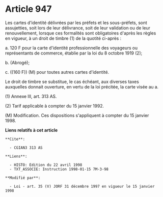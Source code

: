# Article 947

Les cartes d'identité délivrées par les préfets et les sous-préfets, sont assujetties, soit lors de leur délivrance, soit de
leur validation ou de leur renouvellement, lorsque ces formalités sont obligatoires d'après les règles en vigueur, à un droit
de timbre (1) de la quotité ci-après :

a. 120 F pour la carte d'identité professionnelle des voyageurs ou représentants de commerce, établie par la loi du 8 octobre
1919 (2);

b. (Abrogé);

c. ((160 F)) (M) pour toutes autres cartes d'identité.

Le droit de timbre se substitue, le cas échéant, aux diverses taxes auxquelles donnait ouverture, en vertu de la loi
précitée, la carte visée au a.

(1) Annexe III, art. 313 AS.

(2) Tarif applicable à compter du 15 janvier 1992.

(M) Modification. Ces dispositions s'appliquent à compter du 15 janvier 1998.

**Liens relatifs à cet article**

	**Cite**:

	  - CGIAN3 313 AS

	**Liens**:

	  - HISTO: Edition du 22 avril 1998
	  - TXT_ASSOCIE: Instruction 1998-01-15 7M-3-98

	**Modifié par**:

	  - Loi - art. 35 (V) JORF 31 décembre 1997 en vigueur le 15 janvier 1998
